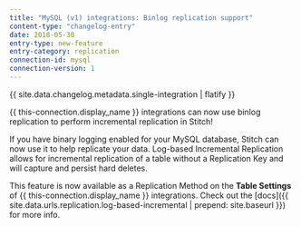 ```yaml
---
title: "MySQL (v1) integrations: Binlog replication support"
content-type: "changelog-entry"
date: 2018-05-30
entry-type: new-feature
entry-category: replication
connection-id: mysql
connection-version: 1
---
```


{{ site.data.changelog.metadata.single-integration | flatify }}

{{ this-connection.display_name }} integrations can now use binlog replication to perform incremental replication in Stitch!

If you have binary logging enabled for your MySQL database, Stitch can now use it to help replicate your data. Log-based Incremental Replication allows for incremental replication of a table without a Replication Key and will capture and persist hard deletes.

This feature is now available as a Replication Method on the **Table Settings** of {{ this-connection.display_name }} integrations. Check out the [docs]({{ site.data.urls.replication.log-based-incremental | prepend: site.baseurl }}) for more info.